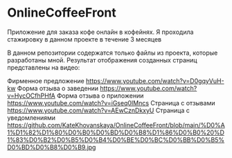 # OnlineCoffeeFront
Приложение для заказа кофе онлайн в кофейнях.
Я проходила стажировку в данном проекте в течение 3 месяцев

В данном репозитории содержатся только файлы из проекта, которые разработаны мной.
Результат отображения созданных страниц представлены на видео:

Фирменное предложение https://www.youtube.com/watch?v=D0gqyVuH-kw
Форма отзыва о заведении https://www.youtube.com/watch?v=HycOCfhPHfA
Форма отзыва о приложении https://www.youtube.com/watch?v=iGseq0IMncs
Страница с отзывами https://www.youtube.com/watch?v=AEwCznDkxyU
Страница с уведомлениями https://github.com/KateKhovanskaya/OnlineCoffeeFront/blob/main/%D0%A1%D1%82%D1%80%D0%B0%D0%BD%D0%B8%D1%86%D0%B0%20%D1%83%D0%B2%D0%B5%D0%B4%D0%BE%D0%BC%D0%BB%D0%B5%D0%BD%D0%B8%D0%B9.jpg
